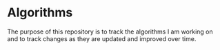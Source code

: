 # Algorithms

The purpose of this repository is to track the algorithms I am working on and to track changes as they are updated and improved over time.
